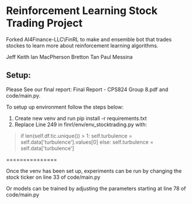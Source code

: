# Reinforcement Learning Stock Trading Project

Forked AI4Finance-LLC\FinRL to make and ensemble bot that trades stockes to learn more about reinforcement learning algorithms.


 Jeff Keith
 Ian MacPherson
 Bretton Tan
 Paul Messina

## Setup:

Please See our final report: Final Report - CPS824 Group 8.pdf and code/main.py.

To setup up environment follow the steps below:

1. Create new venv and run pip install -r requirements.txt
2. Replace Line 249 in finrl/env/env_stocktrading.py with:

>if len(self.df.tic.unique()) > 1:
>	self.turbulence = self.data['turbulence'].values[0]
>else:
>	self.turbulence = self.data['turbulence']
	
===============

Once the venv has been set up, experiments can be run by changing the stock ticker on line 33 of code/main.py

Or models can be trained by adjusting the parameters starting at line 78 of code/main.py
